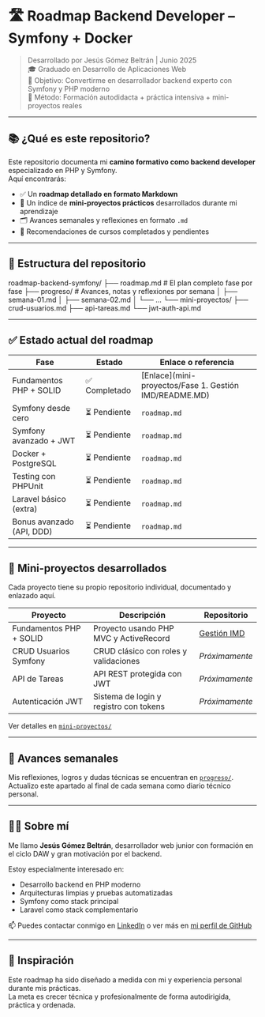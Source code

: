 # 🛣️ Roadmap Backend Developer – Symfony + Docker

> Desarrollado por Jesús Gómez Beltrán | Junio 2025  
> 🎓 Graduado en Desarrollo de Aplicaciones Web  
> 🎯 Objetivo: Convertirme en desarrollador backend experto con Symfony y PHP moderno  
> 🧭 Método: Formación autodidacta + práctica intensiva + mini-proyectos reales  

---

## 📚 ¿Qué es este repositorio?

Este repositorio documenta mi **camino formativo como backend developer** especializado en PHP y Symfony.  
Aquí encontrarás:

- ✅ Un **roadmap detallado en formato Markdown**
- 🧩 Un índice de **mini-proyectos prácticos** desarrollados durante mi aprendizaje
- 🗂️ Avances semanales y reflexiones en formato `.md`
- 📌 Recomendaciones de cursos completados y pendientes

---

## 🧩 Estructura del repositorio

roadmap-backend-symfony/
├── roadmap.md # El plan completo fase por fase
├── progreso/ # Avances, notas y reflexiones por semana
│ ├── semana-01.md
│ ├── semana-02.md
│ └── ...
└── mini-proyectos/ 
├── crud-usuarios.md
├── api-tareas.md
└── jwt-auth-api.md

---

## ✅ Estado actual del roadmap

| Fase                     | Estado     | Enlace o referencia |
|--------------------------|------------|---------------------|
| Fundamentos PHP + SOLID  | ✅ Completado | [Enlace](mini-proyectos/Fase 1. Gestión IMD/README.MD) |
| Symfony desde cero       | ⏳ Pendiente| `roadmap.md` |
| Symfony avanzado + JWT   | ⏳ Pendiente | `roadmap.md` |
| Docker + PostgreSQL      | ⏳ Pendiente | `roadmap.md` |
| Testing con PHPUnit      | ⏳ Pendiente | `roadmap.md` |
| Laravel básico (extra)   | ⏳ Pendiente | `roadmap.md` |
| Bonus avanzado (API, DDD)| ⏳ Pendiente | `roadmap.md` |

---

## 🔗 Mini-proyectos desarrollados

Cada proyecto tiene su propio repositorio individual, documentado y enlazado aquí.

| Proyecto | Descripción | Repositorio |
|----------|-------------|-------------|
| Fundamentos PHP + SOLID | Proyecto usando PHP MVC y ActiveRecord | [Gestión IMD](https://github.com/J3susGB/web_gestion_imd) |
| CRUD Usuarios Symfony | CRUD clásico con roles y validaciones | _Próximamente_  |
| API de Tareas | API REST protegida con JWT | _Próximamente_ |
| Autenticación JWT | Sistema de login y registro con tokens | _Próximamente_ |

Ver detalles en [`mini-proyectos/`](mini-proyectos)

---

## 📅 Avances semanales

Mis reflexiones, logros y dudas técnicas se encuentran en [`progreso/`](progreso).  
Actualizo este apartado al final de cada semana como diario técnico personal.

---

## 👨‍💻 Sobre mí

Me llamo **Jesús Gómez Beltrán**, desarrollador web junior con formación en el ciclo DAW y gran motivación por el backend.

Estoy especialmente interesado en:
- Desarrollo backend en PHP moderno
- Arquitecturas limpias y pruebas automatizadas
- Symfony como stack principal
- Laravel como stack complementario

📫 Puedes contactar conmigo en [LinkedIn](https://www.linkedin.com) o ver más en [mi perfil de GitHub](https://github.com/jesus-gomez)

---

## 🧠 Inspiración

Este roadmap ha sido diseñado a medida con mi y experiencia personal durante mis prácticas.  
La meta es crecer técnica y profesionalmente de forma autodirigida, práctica y ordenada.